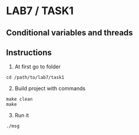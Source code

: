 # LAB7 / TASK1

## Conditional variables and threads

## Instructions

1. At first go to folder
```
cd /path/to/lab7/task1
```
2. Build project with commands
```
make clean
make
```
3. Run it
```
./msg
```
